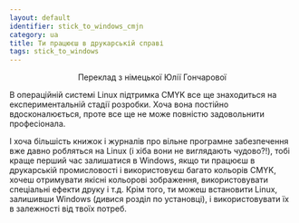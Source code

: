```yaml
---
layout: default
identifier: stick_to_windows_cmjn
category: ua
title: Ти працюєш в друкарській справі
tags: stick_to_windows
---
```


<p align="center">Переклад з німецької Юлії Гончарової

В операційній системі Linux підтримка CMYK все ще знаходиться на експериментальній стадії розробки. Хоча вона постійно вдосконалюється, проте все ще не може повністю задовольнити професіонала.

І хоча більшість книжок і журналів про вільне програмне забезпечення вже давно робляться на Linux (і хіба вони не виглядають чудово?!), тобі краще перший час залишатися в Windows, якщо ти працюєш в друкарській промисловості і використовуєш багато кольорів CMYK, хочеш отримувати якісні кольорові зображення, використовувати спеціальні ефекти друку і т.д. Крім того, ти можеш встановити Linux, залишивши Windows (дивися розділ по установці), і використовувати їх в залежності від твоїх потреб.

